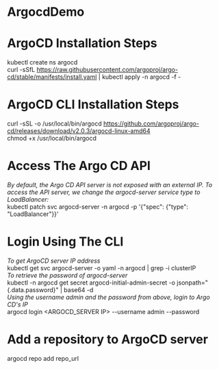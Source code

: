 # ArgocdDemo

# ArgoCD Installation Steps
kubectl create ns argocd \
curl -sSfL https://raw.githubusercontent.com/argoproj/argo-cd/stable/manifests/install.yaml | kubectl apply -n argocd -f -

# ArgoCD CLI Installation Steps
curl -sSL -o /usr/local/bin/argocd https://github.com/argoproj/argo-cd/releases/download/v2.0.3/argocd-linux-amd64 \
chmod +x /usr/local/bin/argocd 

# Access The Argo CD API 
*By default, the Argo CD API server is not exposed with an external IP. To access the API server, we change the argocd-server service type to LoadBalancer:* \
kubectl patch svc argocd-server -n argocd -p '{"spec": {"type": "LoadBalancer"}}' 

# Login Using The CLI
*To get ArgoCD server IP address* \
kubectl get svc argocd-server -o yaml -n argocd | grep -i clusterIP \
*To retrieve the password of argocd-server* \
kubectl -n argocd get secret argocd-initial-admin-secret -o jsonpath="{.data.password}" | base64 -d \
*Using the username admin and the password from above, login to Argo CD's IP* \
argocd login <ARGOCD_SERVER IP> --username admin --password <password> 
 
 # Add a repository to ArgoCD server
 argocd repo add repo_url
